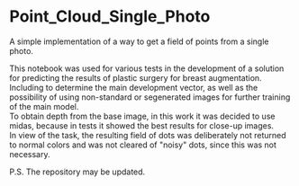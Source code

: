 # Point_Cloud_Single_Photo
A simple implementation of a way to get a field of points from a single photo.

This notebook was used for various tests in the development of a solution for predicting the results of plastic surgery for breast augmentation. Including to determine the main development vector, as well as the possibility of using non-standard or segenerated images for further training of the main model.</br>
To obtain depth from the base image, in this work it was decided to use midas, because in tests it showed the best results for close-up images.</br>
In view of the task, the resulting field of dots was deliberately not returned to normal colors and was not cleared of "noisy" dots, since this was not necessary.

P.S. The repository may be updated.
